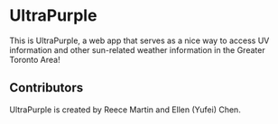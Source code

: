 # UltraPurple

This is UltraPurple, a web app that serves as a nice way to access UV 
information and other sun-related weather information in the Greater 
Toronto Area!

## Contributors

UltraPurple is created by Reece Martin and Ellen (Yufei) Chen. 

